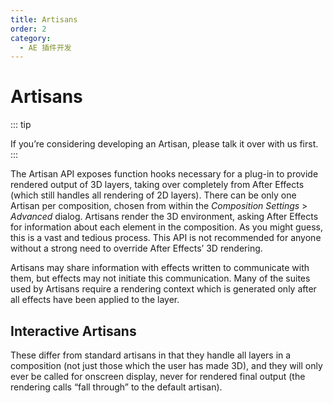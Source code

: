 ```yaml
---
title: Artisans
order: 2
category:
  - AE 插件开发
---
```


# Artisans

::: tip

If you’re considering developing an Artisan, please talk it over with us first.
:::

The Artisan API exposes function hooks necessary for a plug-in to provide rendered output of 3D layers, taking over completely from After Effects (which still handles all rendering of 2D layers). There can be only one Artisan per composition, chosen from within the _Composition Settings_ > _Advanced_ dialog. Artisans render the 3D environment, asking After Effects for information about each element in the composition. As you might guess, this is a vast and tedious process. This API is not recommended for anyone without a strong need to override After Effects’ 3D rendering.

Artisans may share information with effects written to communicate with them, but effects may not initiate this communication. Many of the suites used by Artisans require a rendering context which is generated only after all effects have been applied to the layer.

## Interactive Artisans

These differ from standard artisans in that they handle all layers in a composition (not just those which the user has made 3D), and they will only ever be called for onscreen display, never for rendered final output (the rendering calls “fall through” to the default artisan).
